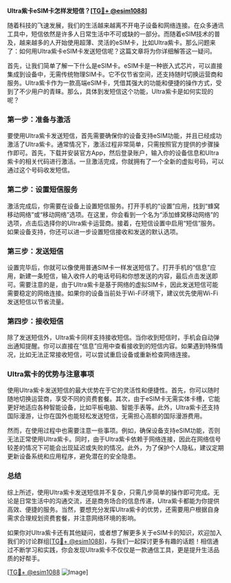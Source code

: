 **Ultra紫卡eSIM卡怎样发短信？[[TG💪+ @esim1088](https://t.me/s/esim1088)]**

随着科技的飞速发展，我们的生活越来越离不开电子设备和网络连接。在众多通讯工具中，短信依然是许多人日常生活中不可或缺的一部分。而随着eSIM技术的普及，越来越多的人开始使用超薄、灵活的eSIM卡，比如Ultra紫卡。那么问题来了：如何用Ultra紫卡eSIM卡发送短信呢？这篇文章将为你详细解答这一疑问。

首先，让我们简单了解一下什么是eSIM卡。eSIM卡是一种嵌入式芯片，可以直接集成到设备中，无需传统物理SIM卡。它不仅节省空间，还支持随时切换运营商和服务。Ultra紫卡作为一款高端eSIM卡，凭借其强大的功能和便捷的操作方式，受到了不少用户的青睐。那么，具体到发短信这个功能，Ultra紫卡是如何实现的呢？

### **第一步：准备与激活**

要使用Ultra紫卡发送短信，首先需要确保你的设备支持eSIM功能，并且已经成功激活了Ultra紫卡。通常情况下，激活过程非常简单，只需按照官方提供的步骤操作即可。首先，下载并安装官方App，然后登录账户，输入你的设备信息和Ultra紫卡的相关代码进行激活。一旦激活完成，你就拥有了一个全新的虚拟号码，可以通过这个号码收发短信。

### **第二步：设置短信服务**

激活完成后，你需要在设备上设置短信服务。打开手机的“设置”应用，找到“蜂窝移动网络”或“移动网络”选项。在这里，你会看到一个名为“添加蜂窝移动网络”的选项，点击后选择你的Ultra紫卡运营商。接着，在短信设置中启用“短信”服务。如果设备支持，你还可以进一步设置短信接收和发送的默认选项。

### **第三步：发送短信**

设置完毕后，你就可以像使用普通SIM卡一样发送短信了。打开手机的“信息”应用，新建一条短信，输入收件人的电话号码和你想发送的内容，最后点击发送即可。需要注意的是，由于Ultra紫卡是基于网络的虚拟SIM卡，因此发送短信可能需要稳定的网络连接。如果你的设备当前处于Wi-Fi环境下，建议优先使用Wi-Fi发送短信以节省流量。

### **第四步：接收短信**

除了发送短信外，Ultra紫卡同样支持接收短信。当你收到短信时，手机会自动弹出通知提醒。你可以直接在“信息”应用中查看接收到的短信内容。如果遇到特殊情况，比如无法正常接收短信，可以尝试重启设备或重新检查网络连接。

### **Ultra紫卡的优势与注意事项**

使用Ultra紫卡发送短信的最大优势在于它的灵活性和便捷性。首先，你可以随时随地切换运营商，享受不同的资费套餐。其次，由于eSIM卡无需实体卡槽，它能更好地适应各种智能设备，比如平板电脑、智能手表等。此外，Ultra紫卡还支持国际漫游，让你在国外也能轻松发送短信，无需担心高额的国际漫游费用。

然而，在使用过程中也需要注意一些事项。例如，确保设备支持eSIM功能，否则无法正常使用Ultra紫卡。同时，由于Ultra紫卡依赖于网络连接，因此在网络信号较差的情况下可能会出现延迟或失败的情况。此外，为了保护个人隐私，建议定期更新设备系统和应用程序，避免潜在的安全隐患。

### **总结**

综上所述，使用Ultra紫卡发送短信并不复杂，只需几步简单的操作即可完成。无论是日常生活中的沟通交流，还是商务场合的信息传递，Ultra紫卡都能为你提供高效、便捷的服务。当然，要想充分发挥Ultra紫卡的优势，还需要用户根据自身需求合理规划资费套餐，并注意网络环境的影响。

如果你对Ultra紫卡还有其他疑问，或者想了解更多关于eSIM卡的知识，欢迎加入我们的讨论群组[[TG💪+ @esim1088](https://t.me/s/esim1088)]，与我们一起探讨更多有趣的话题！相信通过不断学习和实践，你会发现Ultra紫卡不仅仅是一款通信工具，更是提升生活品质的好帮手。

[[TG💪+ @esim1088](https://t.me/s/esim1088) ![Image](https://i.postimg.cc/4NQfJmqS/Snipaste-2025-05-13-00-14-12.png)]